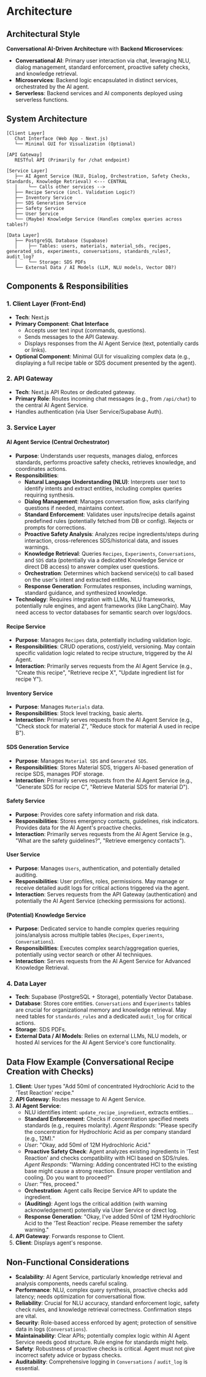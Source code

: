 # Architecture

## Architectural Style

**Conversational AI-Driven Architecture** with **Backend Microservices**:

- **Conversational AI**: Primary user interaction via chat, leveraging NLU, dialog management, standard enforcement, proactive safety checks, and knowledge retrieval.
- **Microservices**: Backend logic encapsulated in distinct services, orchestrated by the AI agent.
- **Serverless**: Backend services and AI components deployed using serverless functions.

## System Architecture

```
[Client Layer]
   Chat Interface (Web App - Next.js)
   └── Minimal GUI for Visualization (Optional)

[API Gateway]
   RESTful API (Primarily for /chat endpoint)

[Service Layer]
   ├── AI Agent Service (NLU, Dialog, Orchestration, Safety Checks, Standards, Knowledge Retrieval) <--- CENTRAL
   │    └── Calls other services -->
   ├── Recipe Service (incl. Validation Logic?)
   ├── Inventory Service
   ├── SDS Generation Service
   ├── Safety Service
   ├── User Service
   └── (Maybe) Knowledge Service (Handles complex queries across tables?)

[Data Layer]
   ├── PostgreSQL Database (Supabase)
   │    ├── Tables: users, materials, material_sds, recipes, generated_sds, experiments, conversations, standards_rules?, audit_log?
   │    └── Storage: SDS PDFs
   └── External Data / AI Models (LLM, NLU models, Vector DB?)
```

## Components & Responsibilities

### 1. Client Layer (Front-End)

- **Tech**: Next.js
- **Primary Component**: **Chat Interface**
  - Accepts user text input (commands, questions).
  - Sends messages to the API Gateway.
  - Displays responses from the AI Agent Service (text, potentially cards or links).
- **Optional Component**: Minimal GUI for visualizing complex data (e.g., displaying a full recipe table or SDS document presented by the agent).

### 2. API Gateway

- **Tech**: Next.js API Routes or dedicated gateway.
- **Primary Role**: Routes incoming chat messages (e.g., from `/api/chat`) to the central AI Agent Service.
- Handles authentication (via User Service/Supabase Auth).

### 3. Service Layer

#### AI Agent Service (Central Orchestrator)

- **Purpose**: Understands user requests, manages dialog, enforces standards, performs proactive safety checks, retrieves knowledge, and coordinates actions.
- **Responsibilities**:
  - **Natural Language Understanding (NLU)**: Interprets user text to identify intents and extract entities, including complex queries requiring synthesis.
  - **Dialog Management**: Manages conversation flow, asks clarifying questions if needed, maintains context.
  - **Standard Enforcement**: Validates user inputs/recipe details against predefined rules (potentially fetched from DB or config). Rejects or prompts for corrections.
  - **Proactive Safety Analysis**: Analyzes recipe ingredients/steps during interaction, cross-references SDS/historical data, and issues warnings.
  - **Knowledge Retrieval**: Queries `Recipes`, `Experiments`, `Conversations`, and `SDS` data (potentially via a dedicated Knowledge Service or direct DB access) to answer complex user questions.
  - **Orchestration**: Determines which backend service(s) to call based on the user's intent and extracted entities.
  - **Response Generation**: Formulates responses, including warnings, standard guidance, and synthesized knowledge.
- **Technology**: Requires integration with LLMs, NLU frameworks, potentially rule engines, and agent frameworks (like LangChain). May need access to vector databases for semantic search over logs/docs.

#### Recipe Service

- **Purpose**: Manages `Recipes` data, potentially including validation logic.
- **Responsibilities**: CRUD operations, cost/yield, versioning. May contain specific validation logic related to recipe structure, triggered by the AI Agent.
- **Interaction**: Primarily serves requests from the AI Agent Service (e.g., "Create this recipe", "Retrieve recipe X", "Update ingredient list for recipe Y").

#### Inventory Service

- **Purpose**: Manages `Materials` data.
- **Responsibilities**: Stock level tracking, basic alerts.
- **Interaction**: Primarily serves requests from the AI Agent Service (e.g., "Check stock for material Z", "Reduce stock for material A used in recipe B").

#### SDS Generation Service

- **Purpose**: Manages `Material SDS` and `Generated SDS`.
- **Responsibilities**: Stores Material SDS, triggers AI-based generation of recipe SDS, manages PDF storage.
- **Interaction**: Primarily serves requests from the AI Agent Service (e.g., "Generate SDS for recipe C", "Retrieve Material SDS for material D").

#### Safety Service

- **Purpose**: Provides core safety information and risk data.
- **Responsibilities**: Stores emergency contacts, guidelines, risk indicators. Provides data for the AI Agent's proactive checks.
- **Interaction**: Primarily serves requests from the AI Agent Service (e.g., "What are the safety guidelines?", "Retrieve emergency contacts").

#### User Service

- **Purpose**: Manages `Users`, authentication, and potentially detailed auditing.
- **Responsibilities**: User profiles, roles, permissions. May manage or receive detailed audit logs for critical actions triggered via the agent.
- **Interaction**: Serves requests from the API Gateway (authentication) and potentially the AI Agent Service (checking permissions for actions).

#### (Potential) Knowledge Service

- **Purpose**: Dedicated service to handle complex queries requiring joins/analysis across multiple tables (`Recipes`, `Experiments`, `Conversations`).
- **Responsibilities**: Executes complex search/aggregation queries, potentially using vector search or other AI techniques.
- **Interaction**: Serves requests from the AI Agent Service for Advanced Knowledge Retrieval.

### 4. Data Layer

- **Tech**: Supabase (PostgreSQL + Storage), potentially Vector Database.
- **Database**: Stores core entities. `Conversations` and `Experiments` tables are crucial for organizational memory and knowledge retrieval. May need tables for `standards_rules` and a dedicated `audit_log` for critical actions.
- **Storage**: SDS PDFs.
- **External Data / AI Models**: Relies on external LLMs, NLU models, or hosted AI services for the AI Agent Service's core functionality.

## Data Flow Example (Conversational Recipe Creation with Checks)

1.  **Client**: User types "Add 50ml of concentrated Hydrochloric Acid to the 'Test Reaction' recipe."
2.  **API Gateway**: Routes message to AI Agent Service.
3.  **AI Agent Service**:
    - NLU identifies intent: `update_recipe_ingredient`, extracts entities...
    - **Standard Enforcement**: Checks if concentration specified meets standards (e.g., requires molarity). _Agent Responds_: "Please specify the concentration for Hydrochloric Acid as per company standard (e.g., 12M)."
    - _User_: "Okay, add 50ml of 12M Hydrochloric Acid."
    - **Proactive Safety Check**: Agent analyzes existing ingredients in 'Test Reaction' and checks compatibility with HCl based on SDS/rules. _Agent Responds_: "Warning: Adding concentrated HCl to the existing base might cause a strong reaction. Ensure proper ventilation and cooling. Do you want to proceed?"
    - _User_: "Yes, proceed."
    - **Orchestration**: Agent calls Recipe Service API to update the ingredient.
    - **(Auditing)**: Agent logs the critical addition (with warning acknowledgement) potentially via User Service or direct log.
    - **Response Generation**: "Okay, I've added 50ml of 12M Hydrochloric Acid to the 'Test Reaction' recipe. Please remember the safety warning."
4.  **API Gateway**: Forwards response to Client.
5.  **Client**: Displays agent's response.

## Non-Functional Considerations

- **Scalability**: AI Agent Service, particularly knowledge retrieval and analysis components, needs careful scaling.
- **Performance**: NLU, complex query synthesis, proactive checks add latency; needs optimization for conversational flow.
- **Reliability**: Crucial for NLU accuracy, standard enforcement logic, safety check rules, and knowledge retrieval correctness. Confirmation steps are vital.
- **Security**: Role-based access enforced by agent; protection of sensitive data in logs (`Conversations`).
- **Maintainability**: Clear APIs; potentially complex logic within AI Agent Service needs good structure. Rule engine for standards might help.
- **Safety**: Robustness of proactive checks is critical. Agent must not give incorrect safety advice or bypass checks.
- **Auditability**: Comprehensive logging in `Conversations` / `audit_log` is essential.
